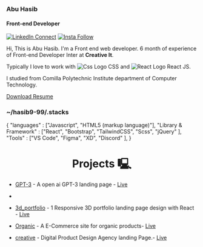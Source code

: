 ### Abu Hasib

#### Front-end Developer <br/>

[![LinkedIn Connect](https://img.shields.io/badge/%20-Connect-black?color=14171A&labelColor=212121&logo=linkedin&logoColor=ffffff)](https://www.linkedin.com/in/abuhasib/) [![Insta Follow](https://img.shields.io/badge/%20-Follow-black?color=14171A&labelColor=d81b60&logo=instagram&logoColor=ffffff)](https://www.instagram.com/hasib9.99/)

Hi, This is Abu Hasib. I'm a Front end web developer. 6 month of experience of Front-end Developer Inter at <b>Creative It</b>.

Typically I love to work with ![Css Logo](https://img.icons8.com/fluency/16/css3.png) CSS and ![React Logo](https://img.icons8.com/office/16/000000/react.png) React JS.

I studied from Comilla Polytechnic Institute department of Computer Technology.

<div>
  <a target="_blank" href="https://drive.google.com/file/d/12f8YvpZMVR3vGTiCDHvNHbQNphNETbQ4/view?usp=sharing" >Download Resume </a>
</div>

### ~/hasib9-99/.stacks

{
  "languages"            : ["Javascript", "HTML5 (markup language)"],
  "Library & Framework"  : ["React", "Bootstrap", "TailwindCSS", "Scss", "jQuery" ],
  "Tools"                : ["VS Code", "Figma", "XD", "Discord" ],
}


<h1 align="center">Projects 🖳</h1>

- [GPT-3](https://github.com/hasib9-99/gpt-_3) - A open ai GPT-3 landing page - <a target="_blank" href="https://gpt-3-sage.vercel.app/" >Live</a>
- 
- [3d_portfolio](https://github.com/hasib9-99/3d_portfolio) - 1 Responsive 3D portfolio landing page design with React - <a target="_blank" href="https://gpt-3-sage.vercel.app/" >Live</a>

- [Organic](https://github.com/hasib9-99/organic-repo) - A E-Commerce site for organic products- <a target="_blank" href="https://3d-portfolio-hasib9-99.vercel.app/" >Live</a>

- [creative](https://github.com/hasib9-99/creative-repo) - Digital Product Design Agency landing Page.- <a target="_blank" href="https://hasib9-99.github.io/creative-repo/" >Live</a>

<!-- ### Mobile Apps

- [BMI Calculator](https://github.com/kingRayhan/flutter_bmi_calculator)
- [Xylophone 🎹](https://github.com/kingRayhan/flutter_xylo_phone) -->
